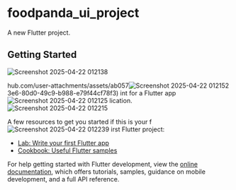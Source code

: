 # foodpanda_ui_project

A new Flutter project.

## Getting Started

![Screenshot 2025-04-22 012138](https://github.com/user-attachments/assets/137f0e5e-e005-4232-a397-a88df3770601)


hub.com/user-attachments/assets/ab057![Screenshot 2025-04-22 012152](https://github.com/user-attachments/assets/ffbd60be-0318-467c-9ac9-dfdb543f24e1)
3e6-80d0-49c9-b988-e79f44cf78f3)
int for a Flutter app![Screenshot 2025-04-22 012125](https://github.com/user-attachments/assets/168f8e48-f8f7-452e-891c-6b80c2accc4f)
lication.![Screenshot 2025-04-22 012215](https://github.com/user-attachments/assets/c6096649-03ed-4330-a17d-ce9aca788659)


A few resources to get you started if this is your f![Screenshot 2025-04-22 012239](https://github.com/user-attachments/assets/5537498c-523a-4db3-aff5-98e7c4ade0cd)
irst Flutter project:

- [Lab: Write your first Flutter app](https://docs.flutter.dev/get-started/codelab)
- [Cookbook: Useful Flutter samples](https://docs.flutter.dev/cookbook)

For help getting started with Flutter development, view the
[online documentation](https://docs.flutter.dev/), which offers tutorials,
samples, guidance on mobile development, and a full API reference.
